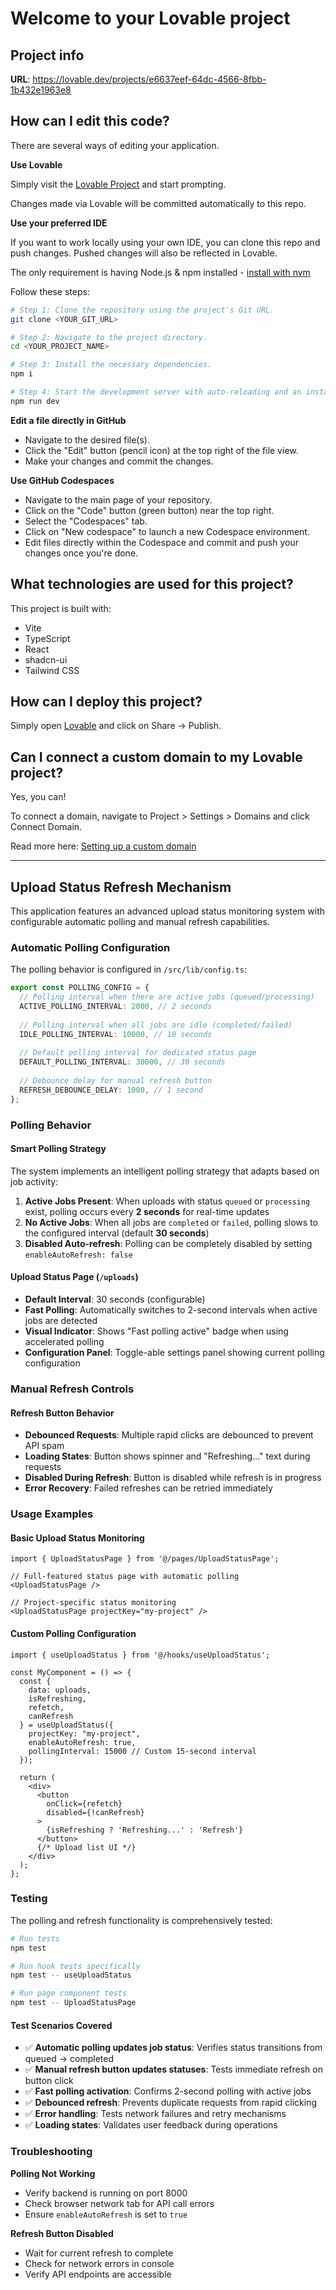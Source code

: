 # Welcome to your Lovable project

## Project info

**URL**: https://lovable.dev/projects/e6637eef-64dc-4566-8fbb-1b432e1963e8

## How can I edit this code?

There are several ways of editing your application.

**Use Lovable**

Simply visit the [Lovable Project](https://lovable.dev/projects/e6637eef-64dc-4566-8fbb-1b432e1963e8) and start prompting.

Changes made via Lovable will be committed automatically to this repo.

**Use your preferred IDE**

If you want to work locally using your own IDE, you can clone this repo and push changes. Pushed changes will also be reflected in Lovable.

The only requirement is having Node.js & npm installed - [install with nvm](https://github.com/nvm-sh/nvm#installing-and-updating)

Follow these steps:

```sh
# Step 1: Clone the repository using the project's Git URL.
git clone <YOUR_GIT_URL>

# Step 2: Navigate to the project directory.
cd <YOUR_PROJECT_NAME>

# Step 3: Install the necessary dependencies.
npm i

# Step 4: Start the development server with auto-reloading and an instant preview.
npm run dev
```

**Edit a file directly in GitHub**

- Navigate to the desired file(s).
- Click the "Edit" button (pencil icon) at the top right of the file view.
- Make your changes and commit the changes.

**Use GitHub Codespaces**

- Navigate to the main page of your repository.
- Click on the "Code" button (green button) near the top right.
- Select the "Codespaces" tab.
- Click on "New codespace" to launch a new Codespace environment.
- Edit files directly within the Codespace and commit and push your changes once you're done.

## What technologies are used for this project?

This project is built with:

- Vite
- TypeScript
- React
- shadcn-ui
- Tailwind CSS

## How can I deploy this project?

Simply open [Lovable](https://lovable.dev/projects/e6637eef-64dc-4566-8fbb-1b432e1963e8) and click on Share -> Publish.

## Can I connect a custom domain to my Lovable project?

Yes, you can!

To connect a domain, navigate to Project > Settings > Domains and click Connect Domain.

Read more here: [Setting up a custom domain](https://docs.lovable.dev/tips-tricks/custom-domain#step-by-step-guide)

---

## Upload Status Refresh Mechanism

This application features an advanced upload status monitoring system with configurable automatic polling and manual refresh capabilities.

### Automatic Polling Configuration

The polling behavior is configured in `/src/lib/config.ts`:

```typescript
export const POLLING_CONFIG = {
  // Polling interval when there are active jobs (queued/processing)
  ACTIVE_POLLING_INTERVAL: 2000, // 2 seconds
  
  // Polling interval when all jobs are idle (completed/failed)
  IDLE_POLLING_INTERVAL: 10000, // 10 seconds
  
  // Default polling interval for dedicated status page
  DEFAULT_POLLING_INTERVAL: 30000, // 30 seconds
  
  // Debounce delay for manual refresh button
  REFRESH_DEBOUNCE_DELAY: 1000, // 1 second
};
```

### Polling Behavior

#### Smart Polling Strategy

The system implements an intelligent polling strategy that adapts based on job activity:

1. **Active Jobs Present**: When uploads with status `queued` or `processing` exist, polling occurs every **2 seconds** for real-time updates
2. **No Active Jobs**: When all jobs are `completed` or `failed`, polling slows to the configured interval (default **30 seconds**)
3. **Disabled Auto-refresh**: Polling can be completely disabled by setting `enableAutoRefresh: false`

#### Upload Status Page (`/uploads`)

- **Default Interval**: 30 seconds (configurable)
- **Fast Polling**: Automatically switches to 2-second intervals when active jobs are detected
- **Visual Indicator**: Shows "Fast polling active" badge when using accelerated polling
- **Configuration Panel**: Toggle-able settings panel showing current polling configuration

### Manual Refresh Controls

#### Refresh Button Behavior

- **Debounced Requests**: Multiple rapid clicks are debounced to prevent API spam
- **Loading States**: Button shows spinner and "Refreshing..." text during requests
- **Disabled During Refresh**: Button is disabled while refresh is in progress
- **Error Recovery**: Failed refreshes can be retried immediately

### Usage Examples

#### Basic Upload Status Monitoring

```tsx
import { UploadStatusPage } from '@/pages/UploadStatusPage';

// Full-featured status page with automatic polling
<UploadStatusPage />

// Project-specific status monitoring
<UploadStatusPage projectKey="my-project" />
```

#### Custom Polling Configuration

```tsx
import { useUploadStatus } from '@/hooks/useUploadStatus';

const MyComponent = () => {
  const {
    data: uploads,
    isRefreshing,
    refetch,
    canRefresh
  } = useUploadStatus({
    projectKey: "my-project",
    enableAutoRefresh: true,
    pollingInterval: 15000 // Custom 15-second interval
  });
  
  return (
    <div>
      <button 
        onClick={refetch} 
        disabled={!canRefresh}
      >
        {isRefreshing ? 'Refreshing...' : 'Refresh'}
      </button>
      {/* Upload list UI */}
    </div>
  );
};
```

### Testing

The polling and refresh functionality is comprehensively tested:

```bash
# Run tests
npm test

# Run hook tests specifically
npm test -- useUploadStatus

# Run page component tests
npm test -- UploadStatusPage
```

#### Test Scenarios Covered

- ✅ **Automatic polling updates job status**: Verifies status transitions from queued → completed
- ✅ **Manual refresh button updates statuses**: Tests immediate refresh on button click  
- ✅ **Fast polling activation**: Confirms 2-second polling with active jobs
- ✅ **Debounced refresh**: Prevents duplicate requests from rapid clicking
- ✅ **Error handling**: Tests network failures and retry mechanisms
- ✅ **Loading states**: Validates user feedback during operations

### Troubleshooting

**Polling Not Working**
- Verify backend is running on port 8000
- Check browser network tab for API call errors
- Ensure `enableAutoRefresh` is set to `true`

**Refresh Button Disabled**
- Wait for current refresh to complete
- Check for network errors in console
- Verify API endpoints are accessible
